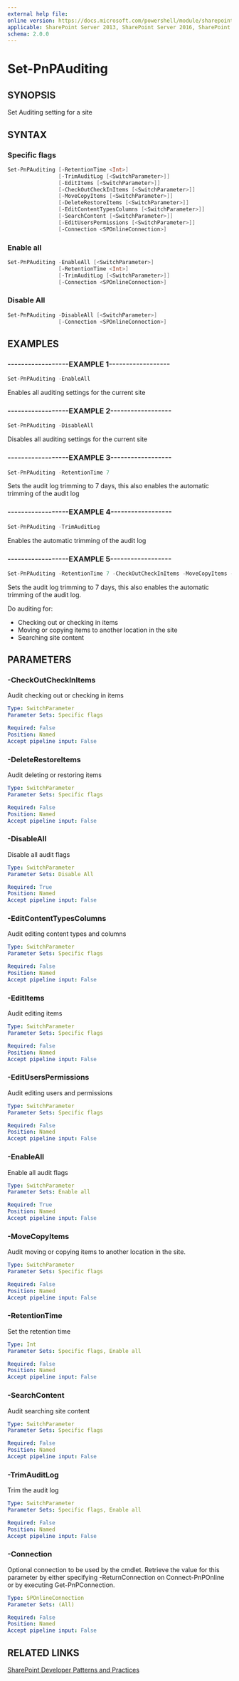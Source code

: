```yaml
---
external help file:
online version: https://docs.microsoft.com/powershell/module/sharepoint-pnp/set-pnpauditing
applicable: SharePoint Server 2013, SharePoint Server 2016, SharePoint Server 2019, SharePoint Online
schema: 2.0.0
---
```


# Set-PnPAuditing

## SYNOPSIS
Set Auditing setting for a site

## SYNTAX 

### Specific flags
```powershell
Set-PnPAuditing [-RetentionTime <Int>]
                [-TrimAuditLog [<SwitchParameter>]]
                [-EditItems [<SwitchParameter>]]
                [-CheckOutCheckInItems [<SwitchParameter>]]
                [-MoveCopyItems [<SwitchParameter>]]
                [-DeleteRestoreItems [<SwitchParameter>]]
                [-EditContentTypesColumns [<SwitchParameter>]]
                [-SearchContent [<SwitchParameter>]]
                [-EditUsersPermissions [<SwitchParameter>]]
                [-Connection <SPOnlineConnection>]
```

### Enable all
```powershell
Set-PnPAuditing -EnableAll [<SwitchParameter>]
                [-RetentionTime <Int>]
                [-TrimAuditLog [<SwitchParameter>]]
                [-Connection <SPOnlineConnection>]
```

### Disable All
```powershell
Set-PnPAuditing -DisableAll [<SwitchParameter>]
                [-Connection <SPOnlineConnection>]
```

## EXAMPLES

### ------------------EXAMPLE 1------------------
```powershell
Set-PnPAuditing -EnableAll
```

Enables all auditing settings for the current site

### ------------------EXAMPLE 2------------------
```powershell
Set-PnPAuditing -DisableAll
```

Disables all auditing settings for the current site

### ------------------EXAMPLE 3------------------
```powershell
Set-PnPAuditing -RetentionTime 7
```

Sets the audit log trimming to 7 days, this also enables the automatic trimming of the audit log

### ------------------EXAMPLE 4------------------
```powershell
Set-PnPAuditing -TrimAuditLog
```

Enables the automatic trimming of the audit log

### ------------------EXAMPLE 5------------------
```powershell
Set-PnPAuditing -RetentionTime 7 -CheckOutCheckInItems -MoveCopyItems -SearchContent
```

Sets the audit log trimming to 7 days, this also enables the automatic trimming of the audit log.

Do auditing for:
- Checking out or checking in items
- Moving or copying items to another location in the site
- Searching site content

## PARAMETERS

### -CheckOutCheckInItems
Audit checking out or checking in items

```yaml
Type: SwitchParameter
Parameter Sets: Specific flags

Required: False
Position: Named
Accept pipeline input: False
```

### -DeleteRestoreItems
Audit deleting or restoring items

```yaml
Type: SwitchParameter
Parameter Sets: Specific flags

Required: False
Position: Named
Accept pipeline input: False
```

### -DisableAll
Disable all audit flags

```yaml
Type: SwitchParameter
Parameter Sets: Disable All

Required: True
Position: Named
Accept pipeline input: False
```

### -EditContentTypesColumns
Audit editing content types and columns

```yaml
Type: SwitchParameter
Parameter Sets: Specific flags

Required: False
Position: Named
Accept pipeline input: False
```

### -EditItems
Audit editing items

```yaml
Type: SwitchParameter
Parameter Sets: Specific flags

Required: False
Position: Named
Accept pipeline input: False
```

### -EditUsersPermissions
Audit editing users and permissions

```yaml
Type: SwitchParameter
Parameter Sets: Specific flags

Required: False
Position: Named
Accept pipeline input: False
```

### -EnableAll
Enable all audit flags

```yaml
Type: SwitchParameter
Parameter Sets: Enable all

Required: True
Position: Named
Accept pipeline input: False
```

### -MoveCopyItems
Audit moving or copying items to another location in the site.

```yaml
Type: SwitchParameter
Parameter Sets: Specific flags

Required: False
Position: Named
Accept pipeline input: False
```

### -RetentionTime
Set the retention time

```yaml
Type: Int
Parameter Sets: Specific flags, Enable all

Required: False
Position: Named
Accept pipeline input: False
```

### -SearchContent
Audit searching site content

```yaml
Type: SwitchParameter
Parameter Sets: Specific flags

Required: False
Position: Named
Accept pipeline input: False
```

### -TrimAuditLog
Trim the audit log

```yaml
Type: SwitchParameter
Parameter Sets: Specific flags, Enable all

Required: False
Position: Named
Accept pipeline input: False
```

### -Connection
Optional connection to be used by the cmdlet. Retrieve the value for this parameter by either specifying -ReturnConnection on Connect-PnPOnline or by executing Get-PnPConnection.

```yaml
Type: SPOnlineConnection
Parameter Sets: (All)

Required: False
Position: Named
Accept pipeline input: False
```

## RELATED LINKS

[SharePoint Developer Patterns and Practices](https://aka.ms/sppnp)